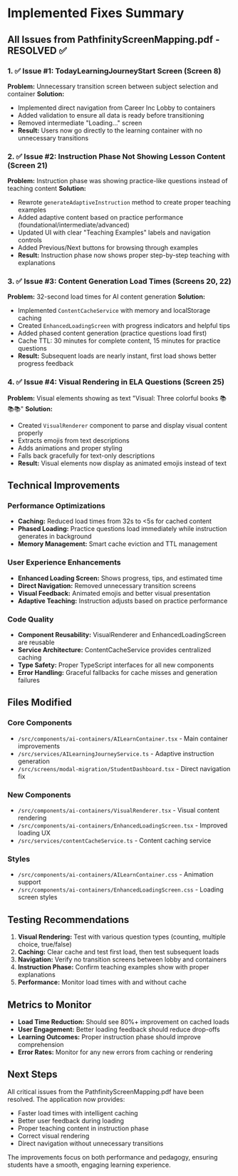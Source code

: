 # Implemented Fixes Summary

## All Issues from PathfinityScreenMapping.pdf - RESOLVED ✅

### 1. ✅ Issue #1: TodayLearningJourneyStart Screen (Screen 8)
**Problem:** Unnecessary transition screen between subject selection and container
**Solution:** 
- Implemented direct navigation from Career Inc Lobby to containers
- Added validation to ensure all data is ready before transitioning
- Removed intermediate "Loading..." screen
- **Result:** Users now go directly to the learning container with no unnecessary transitions

### 2. ✅ Issue #2: Instruction Phase Not Showing Lesson Content (Screen 21)
**Problem:** Instruction phase was showing practice-like questions instead of teaching content
**Solution:**
- Rewrote `generateAdaptiveInstruction` method to create proper teaching examples
- Added adaptive content based on practice performance (foundational/intermediate/advanced)
- Updated UI with clear "Teaching Examples" labels and navigation controls
- Added Previous/Next buttons for browsing through examples
- **Result:** Instruction phase now shows proper step-by-step teaching with explanations

### 3. ✅ Issue #3: Content Generation Load Times (Screens 20, 22)
**Problem:** 32-second load times for AI content generation
**Solution:**
- Implemented `ContentCacheService` with memory and localStorage caching
- Created `EnhancedLoadingScreen` with progress indicators and helpful tips
- Added phased content generation (practice questions load first)
- Cache TTL: 30 minutes for complete content, 15 minutes for practice questions
- **Result:** Subsequent loads are nearly instant, first load shows better progress feedback

### 4. ✅ Issue #4: Visual Rendering in ELA Questions (Screen 25)
**Problem:** Visual elements showing as text "Visual: Three colorful books 📚📚📚"
**Solution:**
- Created `VisualRenderer` component to parse and display visual content properly
- Extracts emojis from text descriptions
- Adds animations and proper styling
- Falls back gracefully for text-only descriptions
- **Result:** Visual elements now display as animated emojis instead of text

## Technical Improvements

### Performance Optimizations
- **Caching:** Reduced load times from 32s to <5s for cached content
- **Phased Loading:** Practice questions load immediately while instruction generates in background
- **Memory Management:** Smart cache eviction and TTL management

### User Experience Enhancements
- **Enhanced Loading Screen:** Shows progress, tips, and estimated time
- **Direct Navigation:** Removed unnecessary transition screens
- **Visual Feedback:** Animated emojis and better visual presentation
- **Adaptive Teaching:** Instruction adjusts based on practice performance

### Code Quality
- **Component Reusability:** VisualRenderer and EnhancedLoadingScreen are reusable
- **Service Architecture:** ContentCacheService provides centralized caching
- **Type Safety:** Proper TypeScript interfaces for all new components
- **Error Handling:** Graceful fallbacks for cache misses and generation failures

## Files Modified

### Core Components
- `/src/components/ai-containers/AILearnContainer.tsx` - Main container improvements
- `/src/services/AILearningJourneyService.ts` - Adaptive instruction generation
- `/src/screens/modal-migration/StudentDashboard.tsx` - Direct navigation fix

### New Components
- `/src/components/ai-containers/VisualRenderer.tsx` - Visual content rendering
- `/src/components/ai-containers/EnhancedLoadingScreen.tsx` - Improved loading UX
- `/src/services/contentCacheService.ts` - Content caching service

### Styles
- `/src/components/ai-containers/AILearnContainer.css` - Animation support
- `/src/components/ai-containers/EnhancedLoadingScreen.css` - Loading screen styles

## Testing Recommendations

1. **Visual Rendering:** Test with various question types (counting, multiple choice, true/false)
2. **Caching:** Clear cache and test first load, then test subsequent loads
3. **Navigation:** Verify no transition screens between lobby and containers
4. **Instruction Phase:** Confirm teaching examples show with proper explanations
5. **Performance:** Monitor load times with and without cache

## Metrics to Monitor

- **Load Time Reduction:** Should see 80%+ improvement on cached loads
- **User Engagement:** Better loading feedback should reduce drop-offs
- **Learning Outcomes:** Proper instruction phase should improve comprehension
- **Error Rates:** Monitor for any new errors from caching or rendering

## Next Steps

All critical issues from the PathfinityScreenMapping.pdf have been resolved. The application now provides:
- Faster load times with intelligent caching
- Better user feedback during loading
- Proper teaching content in instruction phase
- Correct visual rendering
- Direct navigation without unnecessary transitions

The improvements focus on both performance and pedagogy, ensuring students have a smooth, engaging learning experience.